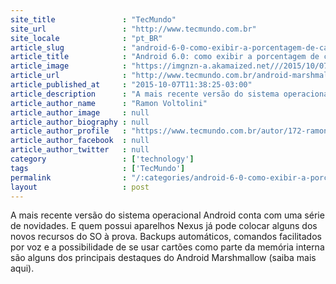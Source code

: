 ```yaml
---
site_title               : "TecMundo"
site_url                 : "http://www.tecmundo.com.br"
site_locale              : "pt_BR"
article_slug             : "android-6-0-como-exibir-a-porcentagem-de-carga-junto-do-icone-da-bateria"
article_title            : "Android 6.0: como exibir a porcentagem de carga junto do ícone da bateria"
article_image            : "https://imgnzn-a.akamaized.net///2015/10/07/07113540755694-t1200x480.jpg"
article_url              : "http://www.tecmundo.com.br/android-marshmallow/87655-android-6-0-exibir-porcentagem-carga-junto-icone-bateria.htm"
article_published_at     : "2015-10-07T11:38:25-03:00"
article_description      : "A mais recente versão do sistema operacional Android conta com uma série de novidades. E quem possui aparelhos Nexus já pode colocar alguns dos novos recursos do SO à prova. Backups automáticos, comandos facilitados por voz e a possibilidade de se usar cartões como parte da memória interna são alguns dos principais destaques do Android Marshmallow (saiba mais aqui)."
article_author_name      : "Ramon Voltolini"
article_author_image     : null
article_author_biography : null
article_author_profile   : "https://www.tecmundo.com.br/autor/172-ramon-voltolini/"
article_author_facebook  : null
article_author_twitter   : null
category                 : ['technology']
tags                     : ['TecMundo']
permalink                : "/:categories/android-6-0-como-exibir-a-porcentagem-de-carga-junto-do-icone-da-bateria/"
layout                   : post
---
```


A mais recente versão do sistema operacional Android conta com uma série de novidades. E quem possui aparelhos Nexus já pode colocar alguns dos novos recursos do SO à prova. Backups automáticos, comandos facilitados por voz e a possibilidade de se usar cartões como parte da memória interna são alguns dos principais destaques do Android Marshmallow (saiba mais aqui).
